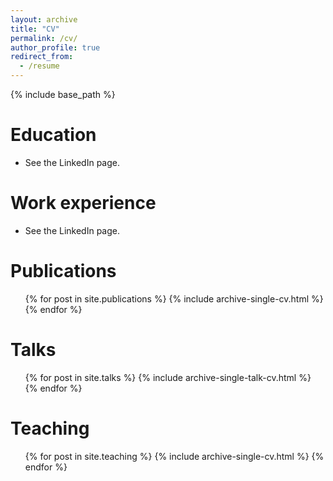 ```yaml
---
layout: archive
title: "CV"
permalink: /cv/
author_profile: true
redirect_from:
  - /resume
---
```


{% include base_path %}

Education
======
* See the LinkedIn page.

Work experience
======
* See the LinkedIn page.

Publications
======
  <ul>{% for post in site.publications %}
    {% include archive-single-cv.html %}
  {% endfor %}</ul>
  
Talks
======
  <ul>{% for post in site.talks %}
    {% include archive-single-talk-cv.html %}
  {% endfor %}</ul>
  
Teaching
======
  <ul>{% for post in site.teaching %}
    {% include archive-single-cv.html %}
  {% endfor %}</ul>
  
